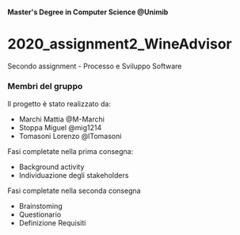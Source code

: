 #### Master's Degree in Computer Science @Unimib

# 2020_assignment2_WineAdvisor

Secondo assignment - Processo e Sviluppo Software


### Membri del gruppo

Il progetto è stato realizzato da:

- Marchi Mattia @M-Marchi
- Stoppa Miguel @mig1214
- Tomasoni Lorenzo @lTomasoni


Fasi completate nella prima consegna:
- Background activity
- Individuazione degli stakeholders

Fasi completate nella seconda consegna
- Brainstoming
- Questionario
- Definizione Requisiti

